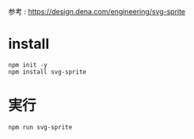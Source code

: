 参考 : https://design.dena.com/engineering/svg-sprite

# install

```
npm init -y
npm install svg-sprite
```

# 実行

```
npm run svg-sprite
```
